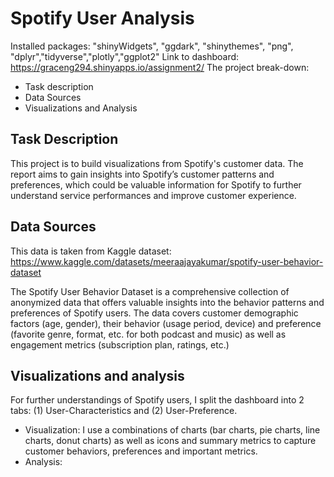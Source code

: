 # Spotify User Analysis

Installed packages: "shinyWidgets", "ggdark", "shinythemes", "png", "dplyr","tidyverse","plotly","ggplot2"
Link to dashboard: https://graceng294.shinyapps.io/assignment2/
The project break-down:
- Task description
- Data Sources
- Visualizations and Analysis

## Task Description

This project is to build visualizations from Spotify's customer data. 
The report aims to gain insights into Spotify’s customer patterns and preferences, 
which could be valuable information for Spotify to further understand service performances and improve customer experience. 

## Data Sources
This data is taken from Kaggle dataset: https://www.kaggle.com/datasets/meeraajayakumar/spotify-user-behavior-dataset

The Spotify User Behavior Dataset is a comprehensive collection of anonymized data that offers valuable insights into the behavior patterns 
and preferences of Spotify users. The data covers customer demographic factors (age, gender), their behavior (usage period, device) and preference
(favorite genre, format, etc. for both podcast and music) as well as engagement metrics (subscription plan, ratings, etc.)

## Visualizations and analysis
For further understandings of Spotify users, I split the dashboard into 2 tabs: (1) User-Characteristics and (2) User-Preference. 
- Visualization: I use a combinations of charts (bar charts, pie charts, line charts, donut charts) as well as icons and summary metrics to
  capture customer behaviors, preferences and important metrics. 
- Analysis: 
